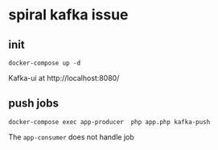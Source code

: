 # spiral kafka issue

## init

```shell
docker-compose up -d
```

Kafka-ui at http://localhost:8080/

## push jobs

```shell
docker-compose exec app-producer  php app.php kafka-push
```

The `app-consumer` does not handle job
